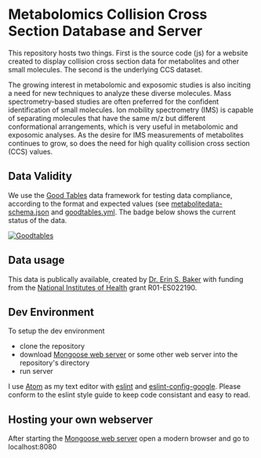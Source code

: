 # Metabolomics Collision Cross Section Database and Server
This repository hosts two things. First is the source code (js) for a website created to display collision cross section data for metabolites and other small molecules. The second is the underlying CCS dataset.

The growing interest in metabolomic and exposomic studies is also inciting a need for new techniques to analyze these diverse molecules. Mass spectrometry-based  studies are often preferred for the confident identification of small molecules. Ion mobility spectrometry (IMS) is capable of separating molecules that have the same m/z but different conformational arrangements, which is very useful in metabolomic and exposomic analyses. As the desire for IMS measurements of metabolites continues to grow, so does the need for high quality collision cross section (CCS) values.  

## Data Validity
We use the [Good Tables](http://goodtables.io) data framework for testing data compliance, according to the format and expected values (see [metabolitedata-schema.json](https://github.com/PNNL-Comp-Mass-Spec/urineMetabolite/blob/master/metabolitedata-schema.json) and [goodtables.yml](https://github.com/PNNL-Comp-Mass-Spec/urineMetabolite/blob/master/goodtables.yml). The badge below shows the current status of the data.

[![Goodtables](http://goodtables.io/badge/github/PNNL-Comp-Mass-Spec/MetabolomicsCCS.svg)](http://goodtables.io/github/PNNL-Comp-Mass-Spec/MetabolomicsCCS)



## Data usage
This data is publically available, created by [Dr. Erin S. Baker](https://omics.pnl.gov/staff-page/Baker/Erin) with funding from the [National Institutes of Health](http://www.nih.gov) grant R01-ES022190.

## Dev Environment

To setup the dev environment
* clone the repository
* download [Mongoose web server](https://www.cesanta.com/) or some other web server into the repository's directory
* run server

I use [Atom](https://atom.io/) as my text editor with [eslint](https://atom.io/packages/eslint) and [eslint-config-google](https://devhub.io/repos/google-eslint-config-google).
Please conform to the eslint style guide to keep code consistant and easy to read.

## Hosting your own webserver
After starting the [Mongoose web server](https://www.cesanta.com/) open a modern browser and go to localhost:8080
